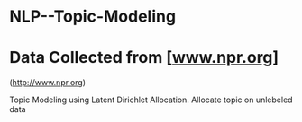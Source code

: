 # NLP--Topic-Modeling
# Data Collected from [www.npr.org]
(http://www.npr.org)

Topic Modeling using Latent Dirichlet Allocation. Allocate topic on unlebeled data
